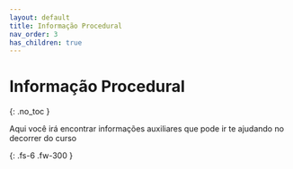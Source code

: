 ```yaml
---
layout: default
title: Informação Procedural
nav_order: 3
has_children: true
---
```


# Informação Procedural

{: .no_toc }

Aqui você irá encontrar informações auxiliares que pode ir te ajudando no decorrer do curso

{: .fs-6 .fw-300 }
